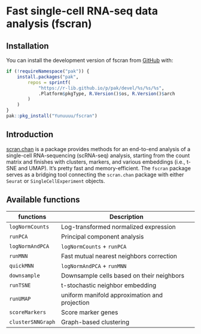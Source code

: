 
<!-- README.md is generated from README.Rmd. Please edit that file -->

# Fast single-cell RNA-seq data analysis (fscran)

<!-- badges: start -->
<!-- badges: end -->

## Installation

You can install the development version of fscran from
[GitHub](https://github.com/) with:

``` r
if (!requireNamespace("pak")) {
    install.packages("pak",
        repos = sprintf(
            "https://r-lib.github.io/p/pak/devel/%s/%s/%s",
            .Platform$pkgType, R.Version()$os, R.Version()$arch
        )
    )
}
pak::pkg_install("Yunuuuu/fscran")
```

## Introduction

[scran.chan](https://github.com/LTLA/scran.chan) is a package provides
methods for an end-to-end analysis of a single-cell RNA-sequencing
(scRNA-seq) analysis, starting from the count matrix and finishes with
clusters, markers, and various embeddings (i.e., t-SNE and UMAP). It’s
pretty fast and memory-efficient. The `fscran` package serves as a
bridging tool connecting the `scran.chan` package with either `Seurat`
or `SingleCellExperiment` objects.

## Available functions

| functions         | Description                                   |
|-------------------|-----------------------------------------------|
| `logNormCounts`   | Log-transformed normalized expression         |
| `runPCA`          | Principal component analysis                  |
| `logNormAndPCA`   | `logNormCounts` + `runPCA`                    |
| `runMNN`          | Fast mutual nearest neighbors correction      |
| `quickMNN`        | `logNormAndPCA` + `runMNN`                    |
| `downsample`      | Downsample cells based on their neighbors     |
| `runTSNE`         | t-stochastic neighbor embedding               |
| `runUMAP`         | uniform manifold approximation and projection |
| `scoreMarkers`    | Score marker genes                            |
| `clusterSNNGraph` | Graph-based clustering                        |
